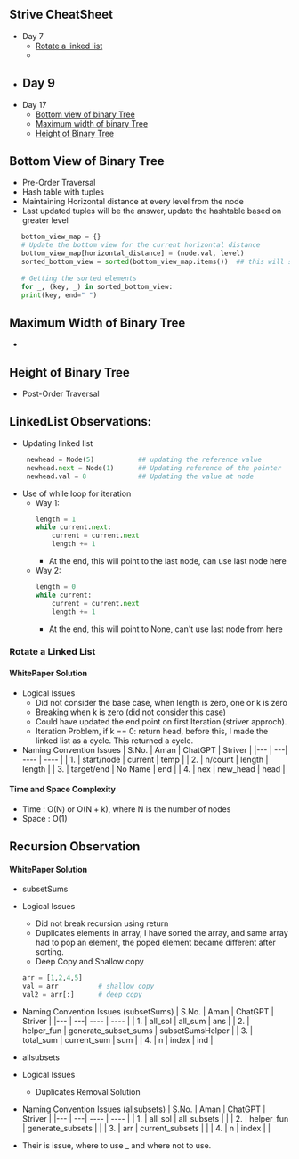 ## Strive CheatSheet
 - Day 7
    - [Rotate a linked list](#rotate-a-linked-list)
    - 
 - Day 9
    - 
 - Day 17
    - [Bottom view of binary Tree](#bottom-view-of-binary-tree)
    - [Maximum width of binary Tree](#maximum-width-of-binary-tree)
    - [Height of Binary Tree](#height-of-binary-tree)

 ## Bottom View of Binary Tree
 - Pre-Order Traversal
 - Hash table with tuples
 - Maintaining Horizontal distance at every level from the node
 - Last updated tuples will be the answer, update the hashtable based on greater level
 ```python
    bottom_view_map = {}
    # Update the bottom view for the current horizontal distance
    bottom_view_map[horizontal_distance] = (node.val, level)
    sorted_bottom_view = sorted(bottom_view_map.items())  ## this will sort based on the keys
   
    # Getting the sorted elements
    for _, (key, _) in sorted_bottom_view:
    print(key, end=" ")
 ```
 ## Maximum Width of Binary Tree
 - 
 
## Height of Binary Tree
 - Post-Order Traversal



## LinkedList Observations:
 - Updating linked list
    ```python
     newhead = Node(5)           ## updating the reference value
     newhead.next = Node(1)      ## Updating reference of the pointer 
     newhead.val = 8             ## Updating the value at node
    ```
 - Use of while loop for iteration
    - Way 1:
        ```python
        length = 1
        while current.next:
            current = current.next
            length += 1
        ```
        - At the end, this will point to the last node, can use last node here
    - Way 2:
        ```python
        length = 0
        while current:
            current = current.next
            length += 1
        ```
        - At the end, this will point to None, can't use last node from here


### Rotate a Linked List
 #### WhitePaper Solution 
 - Logical Issues
    - Did not consider the base case, when length is zero, one or k is zero
    - Breaking when k is zero (did not consider this case)
    - Could have updated the end point on first Iteration (striver approch).
    - Iteration Problem, if k == 0: return head, before this, I made the linked list as a cycle. This returned a cycle.
 - Naming Convention Issues
   | S.No. | Aman | ChatGPT | Striver |
   |--- | ---| ---- | ---- |
   | 1. | start/node | current | temp |
   | 2. | n/count | length | length |
   | 3. | target/end | No Name | end |
   | 4. | nex   | new_head | head |

#### Time and Space Complexity
 - Time : O(N) or O(N + k), where N is the number of nodes
 - Space : O(1)


 ## Recursion Observation
 #### WhitePaper Solution 
 - subsetSums
 - Logical Issues 
    - Did not break recursion using return
    - Duplicates elements in array, I have sorted the array, and same array had to pop an element, the poped element became different after sorting.
    - Deep Copy and Shallow copy
    ```python
    arr = [1,2,4,5]
    val = arr          # shallow copy
    val2 = arr[:]      # deep copy
    ```
 - Naming Convention Issues (subsetSums)
   | S.No. | Aman | ChatGPT | Striver |
   |--- | ---| ---- | ---- |
   | 1. | all_sol | all_sum | ans |
   | 2. | helper_fun | generate_subset_sums | subsetSumsHelper |
   | 3. | total_sum | current_sum | sum |
   | 4. | n | index | ind |

 - allsubsets
 - Logical Issues
   - Duplicates Removal Solution

 - Naming Convention Issues (allsubsets)
   | S.No. | Aman | ChatGPT | Striver |
   |--- | ---| ---- | ---- |
   | 1. | all_sol | all_subsets |  |
   | 2. | helper_fun | generate_subsets | |
   | 3. | arr | current_subsets | |
   | 4. | n | index |  |
 
 - Their is issue, where to use _ and where not to use.